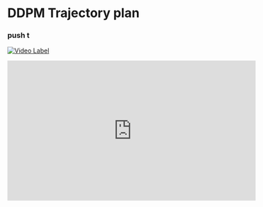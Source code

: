# DDPM Trajectory plan
### push t
[![Video Label](https://img.youtu.com/vi/KKPK5vLKkyY?si=07jjEXkW9wyNHSjk/0.jpg)](https://youtu.be/KKPK5vLKkyY?si=07jjEXkW9wyNHSjk)
<iframe width="560" height="315" src="https://www.youtube.com/embed/KKPK5vLKkyY?si=S9MbcitBe5k7I98t" title="YouTube video player" frameborder="0" allow="accelerometer; autoplay; clipboard-write; encrypted-media; gyroscope; picture-in-picture; web-share" referrerpolicy="strict-origin-when-cross-origin" allowfullscreen></iframe>
